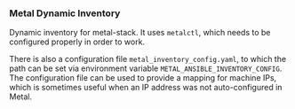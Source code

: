 ### Metal Dynamic Inventory

Dynamic inventory for metal-stack. It uses `metalctl`, which needs to be configured properly in order to work.

There is also a configuration file `metal_inventory_config.yaml`, to which the path can be set via environment variable `METAL_ANSIBLE_INVENTORY_CONFIG`. The configuration file can be used to provide a mapping for machine IPs, which is sometimes useful when an IP address was not auto-configured in Metal.
